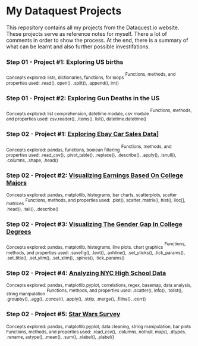 # My Dataquest Projects


This repository contains all my projects from the Dataquest.io website. 
These projects serve as reference notes for myself. There a lot of comments in order to show the process. At the end, there is a summary of what can be learnt and also further possible investifations.

### Step 01 - Project #1: Exploring US births
<sub>Concepts explored: lists, dictionaries, functions, for loops</sub>
<sup>Functions, methods, and properties used:  .read(), open(), .split(), .append(), int()</sup>

### Step 01 - Project #2: Exploring Gun Deaths in the US
<sub>Concepts explored: list comprehension, datetime module, csv module</sub>
<sup>Functions, methods, and properties used:  csv.reader(), .items(), list(), datetime.datetime()</sup>


### Step 02 - Project #1: [Exploring Ebay Car Sales Data](https://github.com/obrunet/my-own-dataquest.io-codes/blob/master/Guided%20projects/Step%2002.01%20Exploring%20Ebay%20Car%20Sales%20Data/Basics.ipynb)]
<sub>Concepts explored: pandas, functions, boolean filtering</sub>
<sup>Functions, methods, and properties used:  .read_csv(), .pivot_table(), .replace(), .describe(), .apply(), .isnull(), .columns, .shape, .head()</sup>

### Step 02 - Project #2: [Visualizing Earnings Based On College Majors](https://github.com/obrunet/my-own-dataquest.io-codes/blob/master/Guided%20projects/Step%2002.02Visualizing%20Earnings%20Based%20On%20College%20Majors/Basics.ipynb)
<sub>Concepts explored: pandas, matplotlib, histograms, bar charts, scatterplots, scatter matrices</sub>
<sup>Functions, methods, and properties used:  .plot(), scatter_matrix(), hist(), iloc[], .head(), .tail(), .describe()</sup>

### Step 02 - Project #3: [Visualizing The Gender Gap In College Degrees](https://github.com/obrunet/my-own-dataquest.io-codes/blob/master/Guided%20projects/Step%2002.03%20Project_%20Visualizing%20The%20Gender%20Gap%20In%20College%20Degrees/percent-bachelors-degrees-women-usa.csv)
<sub>Concepts explored: pandas, matplotlib, histograms, line plots, chart graphics</sub>
<sup>Functions, methods, and properties used:  .savefig(), .text(), .axhline(), .set_yticks(), .tick_params(), .set_title(), .set_ylim(), .set_xlim(), .spines(), .tick_params()</sup>

### Step 02 - Project #4: [Analyzing NYC High School Data](https://github.com/obrunet/my-own-dataquest.io-codes/blob/master/Guided%20projects/Step%2002.04%20Analyzing%20NYC%20High%20School%20Data/Schools.ipynb)
<sub>Concepts explored: pandas, matplotlib.pyplot, correlations, regex, basemap, data analysis, string manipulation</sub>
<sup>Functions, methods, and properties used:  .scatter(), info(), .tolist(), .groupby(), .agg(), .concat(), .apply(), .strip, .merge(), .fillna(), .corr()</sup>

### Step 02 - Project #5: [Star Wars Survey](https://github.com/obrunet/my-own-dataquest.io-codes/blob/master/Guided%20projects/Step%2002.05%20Star%20Wars%20Survey/Basics.ipynb)
<sub>Concepts explored: pandas, matplotlib.pyplot, data cleaning, string manipulation, bar plots</sub>
<sup>Functions, methods, and properties used:  .read_csv(), .columns, notnull, map(), .dtypes, .rename, astype(), .mean(), .sum(), .xlabel(), .ylabel()</sup>
